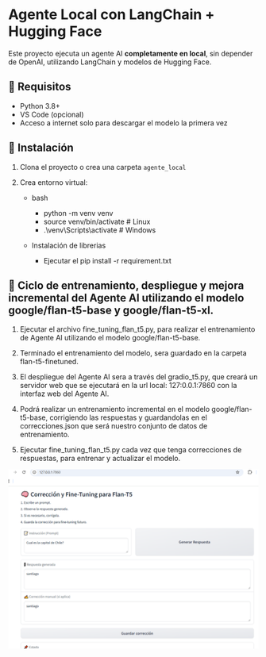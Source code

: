 # Agente Local con LangChain + Hugging Face

Este proyecto ejecuta un agente AI **completamente en local**, sin depender de OpenAI, utilizando LangChain y modelos de Hugging Face.

## 🧰 Requisitos

- Python 3.8+
- VS Code (opcional)
- Acceso a internet solo para descargar el modelo la primera vez

## 🚀 Instalación

1. Clona el proyecto o crea una carpeta `agente_local`
2. Crea entorno virtual:

    - bash
      - python -m venv venv
      - source venv/bin/activate    # Linux
      - .\venv\Scripts\activate     # Windows

    - Instalación de librerias
      - Ejecutar el pip install -r requirement.txt 


## 🚀 Ciclo de entrenamiento, despliegue  y mejora incremental del Agente AI utilizando el modelo google/flan-t5-base y google/flan-t5-xl.

1. Ejecutar el archivo fine_tuning_flan_t5.py, para realizar el entrenamiento de Agente AI utilizando el modelo google/flan-t5-base.

2. Terminado el entrenamiento del modelo, sera guardado en la carpeta flan-t5-finetuned.

3. El despliegue del Agente AI sera a través del gradio_t5.py, que creará un servidor web que se ejecutará en la url local: 127:0.0.1:7860
   con la interfaz web del Agente AI. 

5. Podrá realizar un entrenamiento incremental en el modelo google/flan-t5-base, corrigiendo las respuestas y guardandolas en el correcciones.json que será nuestro conjunto de datos de entrenamiento.

6. Ejecutar fine_tuning_flan_t5.py cada vez que tenga correcciones de respuestas, para entrenar y actualizar el modelo.

![Interfaz Web Agente AI](https://github.com/sebastian2161/Python/blob/main/Agente%20AI/Interfaz_web_agente_AI.png?raw=true)


